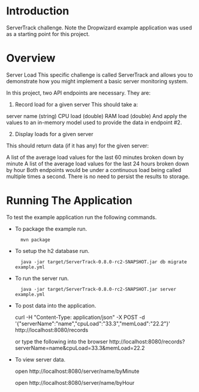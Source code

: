 # Introduction

ServerTrack challenge.  Note the Dropwizard example application was used as a starting point for this project.

# Overview

Server Load
This specific challenge is called ServerTrack and allows you to demonstrate how you might implement a basic server monitoring system.
 
In this project, two API endpoints are necessary. They are:

1. Record load for a given server
This should take a:

server name (string)
CPU load (double)
RAM load (double)
And apply the values to an in-memory model used to provide the data in endpoint #2.

2. Display loads for a given server

This should return data (if it has any) for the given server:

A list of the average load values for the last 60 minutes broken down by minute
A list of the average load values for the last 24 hours broken down by hour
Both endpoints would be under a continuous load being called multiple times a second. There is no need to persist the results to storage.


# Running The Application

To test the example application run the following commands.

* To package the example run.

        mvn package

* To setup the h2 database run.

        java -jar target/ServerTrack-0.8.0-rc2-SNAPSHOT.jar db migrate example.yml

* To run the server run.

        java -jar target/ServerTrack-0.8.0-rc2-SNAPSHOT.jar server example.yml


* To post data into the application.

	curl -H "Content-Type: application/json" -X POST -d '{"serverName":"name","cpuLoad":"33.3","memLoad":"22.2"}' http://localhost:8080/records
	
	or type the following into the browser
	http://localhost:8080/records?serverName=name&cpuLoad=33.3&memLoad=22.2
	
* To view server data.
	
	open http://localhost:8080/server/name/byMinute
	
	open http://localhost:8080/server/name/byHour
